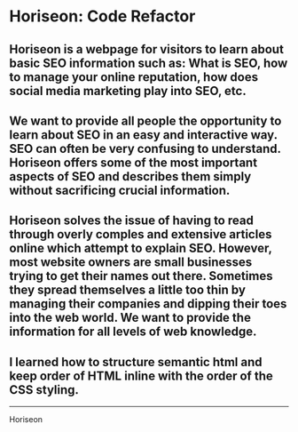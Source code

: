 # Horiseon: Code Refactor

## Horiseon is a webpage for visitors to learn about basic SEO information such as: What is SEO, how to manage your online reputation, how does social media marketing play into SEO, etc.

## We want to provide all people the opportunity to learn about SEO in an easy and interactive way. SEO can often be very confusing to understand. Horiseon offers some of the most important aspects of SEO and describes them simply without sacrificing crucial information.

## Horiseon solves the issue of having to read through overly comples and extensive articles online which attempt to explain SEO. However, most website owners are small businesses trying to get their names out there. Sometimes they spread themselves a little too thin by managing their companies and dipping their toes into the web world. We want to provide the information for all levels of web knowledge.

## I learned how to structure semantic html and keep order of HTML inline with the order of the CSS styling.

---

Horiseon